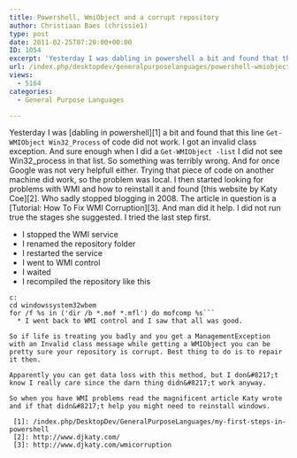 ```yaml
---
title: Powershell, WmiObject and a corrupt repository
author: Christiaan Baes (chrissie1)
type: post
date: 2011-02-25T07:20:00+00:00
ID: 1054
excerpt: 'Yesterday I was dabling in powershell a bit and found that this line Get-WMIObject Win32_Process of code did not work. I got an invalid class exception. And sure enough when I did a Get-WMIObject -list I did not see Win32_process in that list. So someth&hellip;'
url: /index.php/desktopdev/generalpurposelanguages/powershell-wmiobject-and-a-corrupt/
views:
  - 5164
categories:
  - General Purpose Languages

---
```

Yesterday I was [dabling in powershell][1] a bit and found that this line <code class="codespan">Get-WMIObject Win32_Process</code> of code did not work. I got an invalid class exception. And sure enough when I did a <code class="codespan">Get-WMIObject -list</code> I did not see Win32_process in that list. So something was terribly wrong. And for once Google was not very helpfull either. Trying that piece of code on another machine did work, so the problem was local. I then started looking for problems with WMI and how to reinstall it and found [this website by Katy Coe][2]. Who sadly stopped blogging in 2008. The article in question is a [Tutorial: How To Fix WMI Corruption][3]. And man did it help. I did not run true the stages she suggested. I tried the last step first.

  * I stopped the WMI service
  * I renamed the repository folder
  * I restarted the service
  * I went to WMI control
  * I waited
  * I recompiled the repository like this
```
c:
cd windowssystem32wbem
for /f %s in ('dir /b *.mof *.mfl') do mofcomp %s```
  * I went back to WMI control and I saw that all was good.

So if life is treating you badly and you get a ManagementException with an Invalid class message while getting a WMIObject you can be pretty sure your repository is corrupt. Best thing to do is to repair it then.

Apparently you can get data loss with this method, but I don&#8217;t know I really care since the darn thing didn&#8217;t work anyway. 

So when you have WMI problems read the magnificent article Katy wrote and if that didn&#8217;t help you might need to reinstall windows.

 [1]: /index.php/DesktopDev/GeneralPurposeLanguages/my-first-steps-in-powershell
 [2]: http://www.djkaty.com/
 [3]: http://www.djkaty.com/wmicorruption
